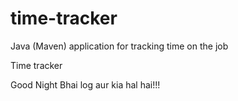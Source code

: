 # time-tracker
Java (Maven) application for tracking time on the job

Time tracker

Good Night Bhai log aur kia hal hai!!!
